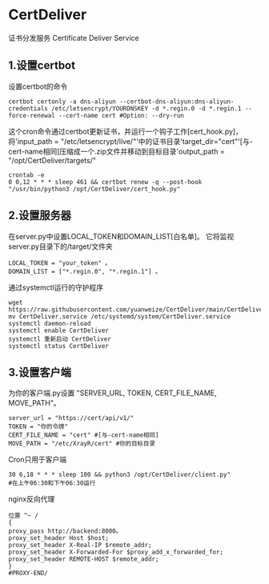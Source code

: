 # CertDeliver
证书分发服务 Certificate Deliver Service
## 1.设置certbot
设置certbot的命令
```
certbot certonly -a dns-aliyun --certbot-dns-aliyun:dns-aliyun-credentials /etc/letsencrypt/YOURDNSKEY -d *.regin.0 -d *.regin.1 --force-renewal --cert-name cert #Option: --dry-run
```
这个cron命令通过certbot更新证书，并运行一个钩子工作[cert_hook.py]，将'input_path = "/etc/letsencrypt/live/"'中的证书目录'target_dir="cert"'[与-cert-name相同]压缩成一个.zip文件并移动到目标目录'output_path = "/opt/CertDeliver/targets/"
```
crontab -e
0 0,12 * * * sleep 461 && certbot renew -q --post-hook "/usr/bin/python3 /opt/CertDeliver/cert_hook.py"
```
## 2.设置服务器
在server.py中设置LOCAL_TOKEN和DOMAIN_LIST[白名单]。
它将监视server.py目录下的/target/文件夹
```
LOCAL_TOKEN = "your_token" 。
DOMAIN_LIST = ["*.regin.0", "*.regin.1"] 。
```
通过systemctl运行的守护程序
```
wget https://raw.githubusercontent.com/yuanweize/CertDeliver/main/CertDeliver.service
mv CertDeliver.service /etc/systemd/system/CertDeliver.service
systemctl daemon-reload
systemctl enable CertDeliver
systemctl 重新启动 CertDeliver
systemctl status CertDeliver
```
## 3.设置客户端
为你的客户端.py设置 "SERVER_URL, TOKEN, CERT_FILE_NAME, MOVE_PATH"。
```
server_url = "https://cert/api/v1/"
TOKEN = "你的令牌"
CERT_FILE_NAME = "cert" #[与-cert-name相同]
MOVE_PATH = "/etc/XrayR/cert" #你的目标目录
```
Cron只用于客户端
```
30 6,18 * * * sleep 100 && python3 /opt/CertDeliver/client.py"
#在上午06:30和下午06:30运行
```
nginx反向代理
```
位置 ^~ /
{
proxy_pass http://backend:8000。
proxy_set_header Host $host;
proxy_set_header X-Real-IP $remote_addr;
proxy_set_header X-Forwarded-For $proxy_add_x_forwarded_for;
proxy_set_header REMOTE-HOST $remote_addr;
}
#PROXY-END/
```
